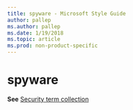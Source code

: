 ```yaml
---
title: spyware - Microsoft Style Guide
author: pallep
ms.author: pallep
ms.date: 1/19/2018
ms.topic: article
ms.prod: non-product-specific
---
```


# spyware

**See** [Security term collection](/style-guide/a-z-word-list-term-collections/term-collections/security-terms)
